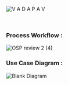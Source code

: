 ![V A D A P A V](https://user-images.githubusercontent.com/57487500/94778619-3e24f100-03e3-11eb-8070-48651f2f29e1.jpg)

<br>



### Process Workflow :


![OSP review 2 (4)](https://user-images.githubusercontent.com/57487500/101276492-30209180-37d3-11eb-8954-43d97d9ee789.png)

### Use Case Diagram :

![Blank Diagram](https://user-images.githubusercontent.com/57487500/101276613-23e90400-37d4-11eb-8470-6cc1b58f2e21.png)


